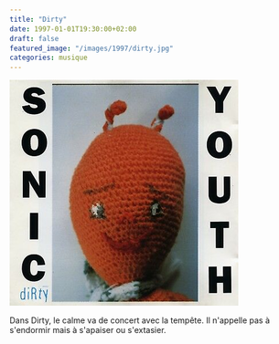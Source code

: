 ```yaml
---
title: "Dirty"
date: 1997-01-01T19:30:00+02:00
draft: false
featured_image: "/images/1997/dirty.jpg"
categories: musique
---
```


![dirty](/images/1997/dirty.jpg)

Dans Dirty, le calme va de concert avec la tempête. Il n'appelle pas à s'endormir mais à s'apaiser ou s'extasier.